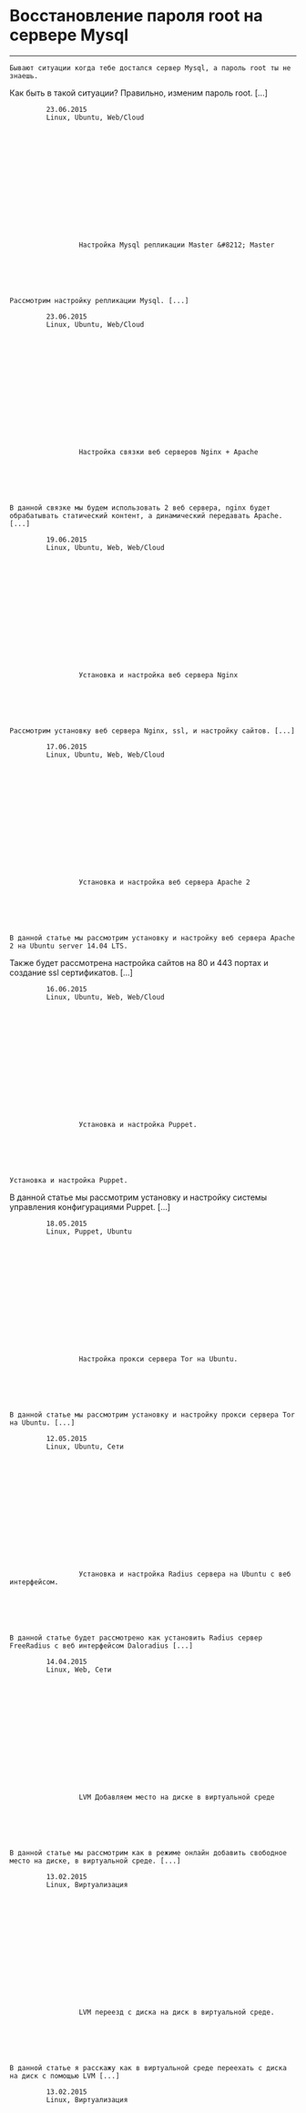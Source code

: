 #                 	 Восстановление пароля root на сервере Mysql   
***            	***

                
			
	
		
    
	Бывают ситуации когда тебе достался сервер Mysql, а пароль root ты не знаешь.
Как быть в такой ситуации? Правильно, изменим пароль root. [...] 
        
             23.06.2015 
             Linux, Ubuntu, Web/Cloud 
        
            
        
	
        
                
            
			
		
		
            
    
							
            	
                 
                	 Настройка Mysql репликации Master &#8212; Master 
                	
                
			
	
		
    
	Рассмотрим настройку репликации Mysql. [...] 
        
             23.06.2015 
             Linux, Ubuntu, Web/Cloud 
        
            
        
	
        
                
            
			
		
		
            
    
							
            	
                 
                	 Настройка связки веб серверов Nginx + Apache 
                	
                
			
	
		
    
	В данной связке мы будем использовать 2 веб сервера, nginx будет обрабатывать статический контент, а динамический передавать Apache. [...] 
        
             19.06.2015 
             Linux, Ubuntu, Web, Web/Cloud 
        
            
        
	
        
                
            
			
		
		
            
    
							
            	
                 
                	 Установка и настройка веб сервера Nginx 
                	
                
			
	
		
    
	Рассмотрим установку веб сервера Nginx, ssl, и настройку сайтов. [...] 
        
             17.06.2015 
             Linux, Ubuntu, Web, Web/Cloud 
        
            
        
	
        
                
            
			
		
		
            
    
							
            	
                 
                	 Установка и настройка веб сервера Apache 2 
                	
                
			
	
		
    
	В данной статье мы рассмотрим установку и настройку веб сервера Apache 2 на Ubuntu server 14.04 LTS.
Также будет рассмотрена настройка сайтов на 80 и 443 портах и создание ssl сертификатов. [...] 
        
             16.06.2015 
             Linux, Ubuntu, Web, Web/Cloud 
        
            
        
	
        
                
            
			
		
		
            
    
							
            	
                 
                	 Установка и настройка Puppet. 
                	
                
			
	
		
    
	Установка и настройка Puppet.
В данной статье мы рассмотрим установку и настройку системы управления конфигурациями Puppet. [...] 
        
             18.05.2015 
             Linux, Puppet, Ubuntu 
        
            
        
	
        
                
            
			
		
		
            
    
							
            	
                 
                	 Настройка прокси сервера Tor на Ubuntu. 
                	
                
			
	
		
    
	В данной статье мы рассмотрим установку и настройку прокси сервера Tor на Ubuntu. [...] 
        
             12.05.2015 
             Linux, Ubuntu, Сети 
        
            
        
	
        
                
            
			
		
		
            
    
							
            	
                 
                	 Установка и настройка Radius сервера на Ubuntu с веб интерфейсом. 
                	
                
			
	
		
    
	В данной статье будет рассмотрено как установить Radius сервер FreeRadius с веб интерфейсом Daloradius [...] 
        
             14.04.2015 
             Linux, Web, Сети 
        
            
        
	
        
                
            
			
		
		
            
    
							
            	
                 
                	 LVM Добавляем место на диске в виртуальной среде 
                	
                
			
	
		
    
	В данной статье мы рассмотрим как в режиме онлайн добавить свободное место на диске, в виртуальной среде. [...] 
        
             13.02.2015 
             Linux, Виртуализация 
        
            
        
	
        
                
            
			
		
		
            
    
							
            	
                 
                	 LVM переезд с диска на диск в виртуальной среде. 
                	
                
			
	
		
    
	В данной статье я расскажу как в виртуальной среде переехать с диска на диск с помощью LVM [...] 
        
             13.02.2015 
             Linux, Виртуализация 
        
            
        
	
        
                
            
			
		
		        
	        
        
        
    
        
    
	
        
            
            
            
				Архивы
			
					Февраль 2025
	Октябрь 2019
	Сентябрь 2019
	Июнь 2019
	Март 2019
	Декабрь 2018
	Август 2018
	Июль 2018
	Июнь 2018
	Май 2017
	Апрель 2017
	Июнь 2016
	Май 2016
	Октябрь 2015
	Август 2015
	Июль 2015
	Июнь 2015
	Май 2015
	Апрель 2015
	Март 2015
	Февраль 2015
	Январь 2015
	Декабрь 2014
			
			Календарь
	Февраль 2025
	
	
		Пн
		Вт
		Ср
		Чт
		Пт
		Сб
		Вс
	
	
	
	
		&nbsp;12
	
	
		3456789
	
	
		10111213141516
	
	
		17181920212223
	
	
		2425262728
		&nbsp;
	
	
	
		&laquo; Окт
		&nbsp;
		&nbsp;
	Рубрики
			
					Active Directory
	Asterisk
	Bash
	Cisco
	Cloud
	Debian
	Exchange
	GLPI Service Desk
	Linux
	Office 365
	PowerShell
	Puppet
	Ubuntu
	Web
	Web/Cloud
	Windows
	Windows Server
	Без рубрики
	Виртуализация
	Сети
			
			                 
            
            
        
    
	           
    
    
« Назад«1234  
	
    
		
        
             
			
                
                    
                                                  Все права защищены. IT Traveler 2025 
                         
                        
																		                    
                    
				
                
                
    
			
		                            
	
	
                
                
			
                
		
        
	
    
jQuery(document).ready(function($){
  $("a[rel*=lightbox]").colorbox({initialWidth:"30%",initialHeight:"30%",maxWidth:"90%",maxHeight:"90%",opacity:0.8,current:" {current}  {total}",previous:"",close:"Закрыть"});
});
  
    (function (d, w, c) {
        (w[c] = w[c] || []).push(function() {
            try {
                w.yaCounter27780774 = new Ya.Metrika({
                    id:27780774,
                    clickmap:true,
                    trackLinks:true,
                    accurateTrackBounce:true,
                    webvisor:true,
                    trackHash:true
                });
            } catch(e) { }
        });
        var n = d.getElementsByTagName("script")[0],
            s = d.createElement("script"),
            f = function () { n.parentNode.insertBefore(s, n); };
        s.type = "text/javascript";
        s.async = true;
        s.src = "https://mc.yandex.ru/metrika/watch.js";
        if (w.opera == "[object Opera]") {
            d.addEventListener("DOMContentLoaded", f, false);
        } else { f(); }
    })(document, window, "yandex_metrika_callbacks");
  (function(i,s,o,g,r,a,m){i['GoogleAnalyticsObject']=r;i[r]=i[r]||function(){
  (i[r].q=i[r].q||[]).push(arguments)},i[r].l=1*new Date();a=s.createElement(o),
  m=s.getElementsByTagName(o)[0];a.async=1;a.src=g;m.parentNode.insertBefore(a,m)
  })(window,document,'script','//www.google-analytics.com/analytics.js','ga');
  ga('create', 'UA-58126221-1', 'auto');
  ga('send', 'pageview');
